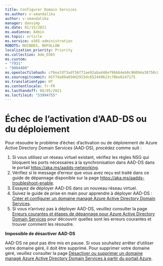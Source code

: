 ```yaml
---
title: Configurer Domain Services
ms.author: v-smandalika
author: v-smandalika
manager: dansimp
ms.date: 01/15/2021
ms.audience: Admin
ms.topic: article
ms.service: o365-administration
ROBOTS: NOINDEX, NOFOLLOW
localization_priority: Priority
ms.collection: Adm_O365
ms.custom:
- "7931"
- "9004400"
ms.openlocfilehash: cf8ea7d73adf36f71ae92abad48ef9b664eb0c96094a38750c86cf42958b5323
ms.sourcegitcommit: b5f7da89a650d2915dc652449623c78be6247175
ms.translationtype: HT
ms.contentlocale: fr-FR
ms.lasthandoff: 08/05/2021
ms.locfileid: "53994755"
---
```

# <a name="unable-to-enable-aad-ds-or-deployment-is-failing"></a>Échec de l’activation d’AAD-DS ou du déploiement

Pour résoudre le problème d’échec d’activation ou de déploiement de Azure Active Directory Domain Services (AAD-DS), procédez comme suit :

1. Si vous utilisez un réseau virtuel existant, vérifiez les règles NSG qui bloquent les ports nécessaires à la synchronisation dans AAD-DS dans le portail https://aka.ms/aadds-networking.
2. Vérifiez si le message d’erreur que vous avez reçu est traité dans ce guide de dépannage disponible sur la page https://aka.ms/aadds-troubleshoot-enable.
3. Essayez de déployer AAD-DS dans un nouveau réseau virtuel.
4. Suivez le guide de prise en main pour apprendre à déployer AAD-DS : [Créer et configurer un domaine managé Azure Active Directory Domain Services](https://docs.microsoft.com/azure/active-directory-domain-services/tutorial-create-instance).
5. Si vous n’arrivez pas à déployer AAD-DS, veuillez consulter la page [Erreurs courantes et étapes de dépannage pour Azure Active Directory Domain Services](https://docs.microsoft.com/azure/active-directory-domain-services/troubleshoot) pour découvrir quelles sont les erreurs courantes et trouver comment les résoudre. 

**Impossible de désactiver AAD-DS**

AAD-DS ne peut pas être mis en pause. Si vous souhaitez arrêter d’utiliser votre domaine géré, il doit être supprimé.
Pour supprimer votre domaine géré, veuillez consulter la page [Désactiver ou supprimer un domaine managé Azure Active Directory Domain Services à partir du portail Azure](https://docs.microsoft.com/azure/active-directory-domain-services/delete-aadds).



